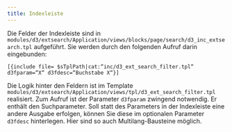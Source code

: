 ```yaml
---
title: Indexleiste
---
```


Die Felder der Indexleiste sind in `modules/d3/extsearch/Application/views/blocks/page/search/d3_inc_extsearch.tpl` aufgeführt. Sie werden durch den folgenden Aufruf darin eingebunden:

```
[{include file= $sTplPath|cat:“inc/d3_ext_search_filter.tpl“ d3fparam=“X“ d3fdesc=“Buchstabe X“}]
```

Die Logik hinter den Feldern ist im Template `modules/d3/extsearch/Application/views/tpl/d3_ext_search_filter.tpl` realisiert. Zum Aufruf ist der Parameter `d3fparam` zwingend notwendig. Er enthält den Suchparameter. Soll statt des Parameters in der Indexleiste eine andere Ausgabe erfolgen, können Sie diese im optionalen Parameter `d3fdesc` hinterlegen. Hier sind so auch Multilang-Bausteine möglich.
